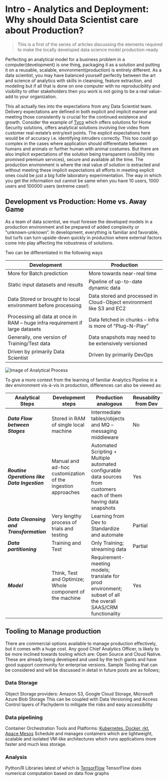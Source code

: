 
# Intro -  Analytics and Deployment: Why should Data Scientist care about Production?

> This is a first of the series of articles discussing the elements required to make the locally developed data science model production-ready

Perfecting an analytical model for a business problem in a computer(development) is one thing, packaging it as a solution and putting it on a reusable, scalable, environment(production) is entirely different. As a data scientist, you may have balanced yourself perfectly between the art and science of analytics with skills in cleansing, feature extraction, and modeling but if all that is done on one computer with no reproducibility and visibility to other stakeholders then you work is not going to be a real value-add to your organization. 

This all actually ties into the expectations from any Data Scientist team. Delivery expectations are defined in both explicit and implicit manner and meeting those consistently is crucial for the continued existence and growth. Consider the example of [Tyco] which offers solutions for Home Security solutions, offers analytical solutions involving live video from customer real-estate’s entry/exit points. The explicit expectations here would be of accuracy i.e. identifying intruders correctly. This too could go complex in the cases where application should differentiate between humans and animals or further human with animal costumes. But there are also implicit expectations of the solution being transparent (visibility into promised premium services), secure and available all the time. The production environment is where the real value of solution is extracted and without meeting these implicit expectations all efforts in meeting explicit ones could be just a big futile laboratory experimentation. The way in which you get the information out cannot be same when you have 10 users, 1000 users and 100000 users (extreme case!). 



## Development vs Production: Home vs. Away Game

As a team of data scientist, we must foresee the developed models in a production environment and be prepared of added complexity or “unknown-unknown”. In development, everything is familiar and favorable, but turfs can turn upside-down quickly in production where external factors come into play affecting the robustness of solutions.

Two can be differentiated in the following ways

| Development | Production |
|----------|-------------------------|
| More for Batch prediction | More towards near-real time |
| Static input datasets and results | Pipeline of up-to-date dynamic data |
| Data Stored or brought to local environment before processing | Data stored and processed in Cloud-Object environment like S3 and EC2 |
| Processing all data at once in RAM – huge infra requirement if large datasets | Data fetched in chunks – infra is more of “Plug-N-Play” |
| Generally, one version of Training/Test data | Data snapshots may need to be extensively versioned |
| Driven by primarily Data Scientist | Driven by primarily DevOps |

![Image of Analytical Process](https://raw.githubusercontent.com/anuragsoni9/ProductionScale/master/Analytical%20Process.png)

To give a more context from the learning of familiar Analytics Pipeline in a dev environment vis-à-vis in production, differences can also be viewed as:

| Analytical Steps | Development steps | Production analogous | Reusability from Dev |
|---|----|--------------------|--------|
| _**Data Flow between Stages**_ | Stored in RAM of single local machine | Intermediate tables/objects and MQ – messaging middleware | No |
| _**Routine Operations like Data Ingestion**_ | Manual and ad-hoc customization of the ingestion approaches | Automated Scripting + Multiple automated configurable data sources from customers each of them having data snapshots | Yes |
| _**Data Cleansing and Transformation**_ | Very lengthy process of trials and testing | Learning from Dev to Standardize and automate | Partial |
| _**Data partitioning**_ | Training and Test | Only Training; streaming data | Partial |
| _**Model**_ | Think, Test and Optimize; Whole component of the machine | Requirement-meeting models; translate for prod environment; subset of all the overall SAAS/CRM functionality | Yes |  |

## Tooling to Manage production

There are commercial options available to manage production effectively, but it comes with a huge cost. Any good Chief Analytics Officer, is likely to be more inclined towards tooling which are: Open Source and Cloud Native. These are already being developed and used by the tech giants and have good support community for enterprise versions.
Sample Tooling that can be considered and will be discussed in detail in future posts are as follows;
### Data Storage
Object Storage providers: Amazon S3, Google Cloud Storage, Microsoft Azure Blob Storage
This can be coupled with Data Versioning and Access Control layers of Pachyderm to mitigate the risks and easy accessibility  
### Data pipelining
Container Orchestration Tools and Platforms: [Kubernetes, Docker, rkt, Apace Mesos][kuber]
Schedule and manages containers which are lightweight, scalable and isolated VM-like architectures which runs applications more faster and much less storage. 

### Analysis
Python/R Libraries latest of which is [TensorFlow]
TensorFlow does numerical computation based on data flow graphs

[//]: # (These are reference links used in the body of this note and get stripped out when the markdown processor does its job. There is no need to format nicely because it shouldn't be seen. Thanks SO - 
https://dillinger.io/ is another great online markdown editor
http://stackoverflow.com/questions/4823468/store-comments-in-markdown-syntax)

   [tyco]: <http://www.tyco.com/resource-library/articles/the-value-of-video-analytics-know-more.-watch-less.-work-smarter>
   [TensorFlow]: <https://research.googleblog.com/2015/11/tensorflow-googles-latest-machine_9.html>
   [kuber]: <https://mesosphere.com/blog/docker-vs-kubernetes-vs-apache-mesos/>
   

